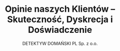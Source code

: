 ---
title: "Opinie naszych Klientów – Skuteczność, Dyskrecja i Doświadczenie"
description: "Zaufanie klientów to nasz największy skarb. Sprawdź, co mówią o nas osoby, którym pomogliśmy. Ponad 5000 spraw rozwiązanych z 98% skutecznością i 100% dyskrecją, wsparte 20+ latami doświadczenia."
author: "DETEKTYW DOMAŃSKI PL Sp. z o.o."
---
